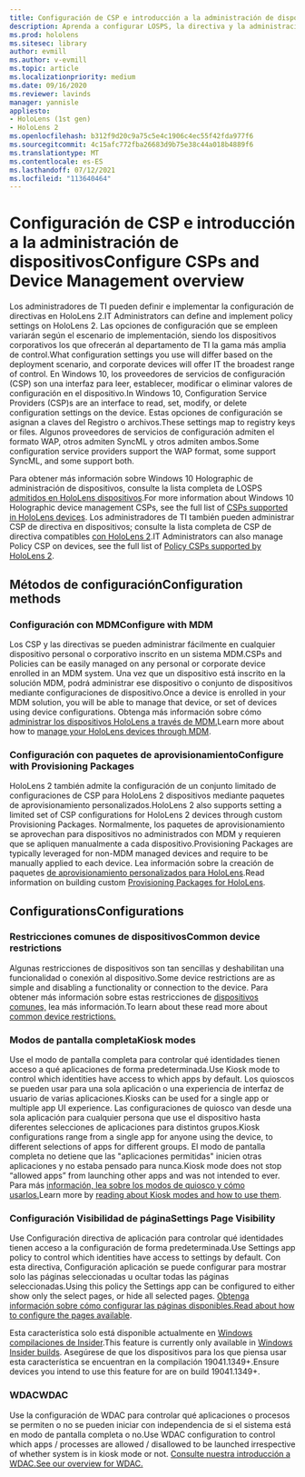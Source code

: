 ```yaml
---
title: Configuración de CSP e introducción a la administración de dispositivos
description: Aprenda a configurar LOSPS, la directiva y la administración de dispositivos mediante mobile Administración de dispositivos paquetes de aprovisionamiento.
ms.prod: hololens
ms.sitesec: library
author: evmill
ms.author: v-evmill
ms.topic: article
ms.localizationpriority: medium
ms.date: 09/16/2020
ms.reviewer: lavinds
manager: yannisle
appliesto:
- HoloLens (1st gen)
- HoloLens 2
ms.openlocfilehash: b312f9d20c9a75c5e4c1906c4ec55f42fda977f6
ms.sourcegitcommit: 4c15afc772fba26683d9b75e38c44a018b4889f6
ms.translationtype: MT
ms.contentlocale: es-ES
ms.lasthandoff: 07/12/2021
ms.locfileid: "113640464"
---
```

# <a name="configure-csps-and-device-management-overview"></a><span data-ttu-id="383c0-103">Configuración de CSP e introducción a la administración de dispositivos</span><span class="sxs-lookup"><span data-stu-id="383c0-103">Configure CSPs and Device Management overview</span></span>

<span data-ttu-id="383c0-104">Los administradores de TI pueden definir e implementar la configuración de directivas en HoloLens 2.</span><span class="sxs-lookup"><span data-stu-id="383c0-104">IT Administrators can define and implement policy settings on HoloLens 2.</span></span> <span data-ttu-id="383c0-105">Las opciones de configuración que se empleen variarán según el escenario de implementación, siendo los dispositivos corporativos los que ofrecerán al departamento de TI la gama más amplia de control.</span><span class="sxs-lookup"><span data-stu-id="383c0-105">What configuration settings you use will differ based on the deployment scenario, and corporate devices will offer IT the broadest range of control.</span></span> <span data-ttu-id="383c0-106">En Windows 10, los proveedores de servicios de configuración (CSP) son una interfaz para leer, establecer, modificar o eliminar valores de configuración en el dispositivo.</span><span class="sxs-lookup"><span data-stu-id="383c0-106">In Windows 10, Configuration Service Providers (CSP)s are an interface to read, set, modify, or delete configuration settings on the device.</span></span> <span data-ttu-id="383c0-107">Estas opciones de configuración se asignan a claves del Registro o archivos.</span><span class="sxs-lookup"><span data-stu-id="383c0-107">These settings map to registry keys or files.</span></span> <span data-ttu-id="383c0-108">Algunos proveedores de servicios de configuración admiten el formato WAP, otros admiten SyncML y otros admiten ambos.</span><span class="sxs-lookup"><span data-stu-id="383c0-108">Some configuration service providers support the WAP format, some support SyncML, and some support both.</span></span>

<span data-ttu-id="383c0-109">Para obtener más información sobre Windows 10 Holographic de administración de dispositivos, consulte la lista completa de LOSPS [admitidos en HoloLens dispositivos](/windows/client-management/mdm/configuration-service-provider-reference#hololens).</span><span class="sxs-lookup"><span data-stu-id="383c0-109">For more information about Windows 10 Holographic device management CSPs, see the full list of [CSPs supported in HoloLens devices](/windows/client-management/mdm/configuration-service-provider-reference#hololens).</span></span>
<span data-ttu-id="383c0-110">Los administradores de TI también pueden administrar CSP de directiva en dispositivos; consulte la lista completa de CSP de directiva compatibles [con HoloLens 2](/windows/client-management/mdm/policy-csps-supported-by-hololens2).</span><span class="sxs-lookup"><span data-stu-id="383c0-110">IT Administrators can also manage Policy CSP on devices, see the full list of [Policy CSPs supported by HoloLens 2](/windows/client-management/mdm/policy-csps-supported-by-hololens2).</span></span>

## <a name="configuration-methods"></a><span data-ttu-id="383c0-111">Métodos de configuración</span><span class="sxs-lookup"><span data-stu-id="383c0-111">Configuration methods</span></span>

### <a name="configure-with-mdm"></a><span data-ttu-id="383c0-112">Configuración con MDM</span><span class="sxs-lookup"><span data-stu-id="383c0-112">Configure with MDM</span></span>

<span data-ttu-id="383c0-113">Los CSP y las directivas se pueden administrar fácilmente en cualquier dispositivo personal o corporativo inscrito en un sistema MDM.</span><span class="sxs-lookup"><span data-stu-id="383c0-113">CSPs and Policies can be easily managed on any personal or corporate device enrolled in an MDM system.</span></span> <span data-ttu-id="383c0-114">Una vez que un dispositivo está inscrito en la solución MDM, podrá administrar ese dispositivo o conjunto de dispositivos mediante configuraciones de dispositivo.</span><span class="sxs-lookup"><span data-stu-id="383c0-114">Once a device is enrolled in your MDM solution, you will be able to manage that device, or set of devices using device configurations.</span></span> <span data-ttu-id="383c0-115">Obtenga más información sobre cómo [administrar los dispositivos HoloLens a través de MDM.](hololens-mdm-configure.md)</span><span class="sxs-lookup"><span data-stu-id="383c0-115">Learn more about how to [manage your HoloLens devices through MDM](hololens-mdm-configure.md).</span></span>

### <a name="configure-with-provisioning-packages"></a><span data-ttu-id="383c0-116">Configuración con paquetes de aprovisionamiento</span><span class="sxs-lookup"><span data-stu-id="383c0-116">Configure with Provisioning Packages</span></span>

<span data-ttu-id="383c0-117">HoloLens 2 también admite la configuración de un conjunto limitado de configuraciones de CSP para HoloLens 2 dispositivos mediante paquetes de aprovisionamiento personalizados.</span><span class="sxs-lookup"><span data-stu-id="383c0-117">HoloLens 2 also supports setting a limited set of CSP configurations for HoloLens 2 devices through custom Provisioning Packages.</span></span> <span data-ttu-id="383c0-118">Normalmente, los paquetes de aprovisionamiento se aprovechan para dispositivos no administrados con MDM y requieren que se apliquen manualmente a cada dispositivo.</span><span class="sxs-lookup"><span data-stu-id="383c0-118">Provisioning Packages are typically leveraged for non-MDM managed devices and require to be manually applied to each device.</span></span> <span data-ttu-id="383c0-119">Lea información sobre la creación de paquetes [de aprovisionamiento personalizados para HoloLens](hololens-provisioning.md).</span><span class="sxs-lookup"><span data-stu-id="383c0-119">Read information on building custom [Provisioning Packages for HoloLens](hololens-provisioning.md).</span></span>

## <a name="configurations"></a><span data-ttu-id="383c0-120">Configurations</span><span class="sxs-lookup"><span data-stu-id="383c0-120">Configurations</span></span>

### <a name="common-device-restrictions"></a><span data-ttu-id="383c0-121">Restricciones comunes de dispositivos</span><span class="sxs-lookup"><span data-stu-id="383c0-121">Common device restrictions</span></span>

<span data-ttu-id="383c0-122">Algunas restricciones de dispositivos son tan sencillas y deshabilitan una funcionalidad o conexión al dispositivo.</span><span class="sxs-lookup"><span data-stu-id="383c0-122">Some device restrictions are as simple and disabling a functionality or connection to the device.</span></span> <span data-ttu-id="383c0-123">Para obtener más información sobre estas restricciones de [dispositivos comunes,](hololens-common-device-restrictions.md) lea más información.</span><span class="sxs-lookup"><span data-stu-id="383c0-123">To learn about these read more about [common device restrictions.](hololens-common-device-restrictions.md)</span></span>

### <a name="kiosk-modes"></a><span data-ttu-id="383c0-124">Modos de pantalla completa</span><span class="sxs-lookup"><span data-stu-id="383c0-124">Kiosk modes</span></span>

<span data-ttu-id="383c0-125">Use el modo de pantalla completa para controlar qué identidades tienen acceso a qué aplicaciones de forma predeterminada.</span><span class="sxs-lookup"><span data-stu-id="383c0-125">Use Kiosk mode to control which identities have access to which apps by default.</span></span> <span data-ttu-id="383c0-126">Los quioscos se pueden usar para una sola aplicación o una experiencia de interfaz de usuario de varias aplicaciones.</span><span class="sxs-lookup"><span data-stu-id="383c0-126">Kiosks can be used for a single app or multiple app UI experience.</span></span> <span data-ttu-id="383c0-127">Las configuraciones de quiosco van desde una sola aplicación para cualquier persona que use el dispositivo hasta diferentes selecciones de aplicaciones para distintos grupos.</span><span class="sxs-lookup"><span data-stu-id="383c0-127">Kiosk configurations range from a single app for anyone using the device, to different selections of apps for different groups.</span></span> <span data-ttu-id="383c0-128">El modo de pantalla completa no detiene que las "aplicaciones permitidas" inicien otras aplicaciones y no estaba pensado para nunca.</span><span class="sxs-lookup"><span data-stu-id="383c0-128">Kiosk mode does not stop “allowed apps” from launching other apps and was not intended to ever.</span></span> <span data-ttu-id="383c0-129">Para más [información, lea sobre los modos de quiosco y cómo usarlos.](hololens-kiosk.md)</span><span class="sxs-lookup"><span data-stu-id="383c0-129">Learn more by [reading about Kiosk modes and how to use them](hololens-kiosk.md).</span></span>

### <a name="settings-page-visibility"></a><span data-ttu-id="383c0-130">Configuración Visibilidad de página</span><span class="sxs-lookup"><span data-stu-id="383c0-130">Settings Page Visibility</span></span>

<span data-ttu-id="383c0-131">Use Configuración directiva de aplicación para controlar qué identidades tienen acceso a la configuración de forma predeterminada.</span><span class="sxs-lookup"><span data-stu-id="383c0-131">Use Settings app policy to control which identities have access to settings by default.</span></span> <span data-ttu-id="383c0-132">Con esta directiva, Configuración aplicación se puede configurar para mostrar solo las páginas seleccionadas u ocultar todas las páginas seleccionadas.</span><span class="sxs-lookup"><span data-stu-id="383c0-132">Using this policy the Settings app can be configured to either show only the select pages, or hide all selected pages.</span></span> <span data-ttu-id="383c0-133">[Obtenga información sobre cómo configurar las páginas disponibles.](settings-uri-list.md)</span><span class="sxs-lookup"><span data-stu-id="383c0-133">[Read about how to configure the pages available](settings-uri-list.md).</span></span>

<span data-ttu-id="383c0-134">Esta característica solo está disponible actualmente en [Windows compilaciones de Insider](hololens-insider.md).</span><span class="sxs-lookup"><span data-stu-id="383c0-134">This feature is currently only available in [Windows Insider builds](hololens-insider.md).</span></span> <span data-ttu-id="383c0-135">Asegúrese de que los dispositivos para los que piensa usar esta característica se encuentran en la compilación 19041.1349+.</span><span class="sxs-lookup"><span data-stu-id="383c0-135">Ensure devices you intend to use this feature for are on build 19041.1349+.</span></span>

### <a name="wdac"></a><span data-ttu-id="383c0-136">WDAC</span><span class="sxs-lookup"><span data-stu-id="383c0-136">WDAC</span></span>

<span data-ttu-id="383c0-137">Use la configuración de WDAC para controlar qué aplicaciones o procesos se permiten o no se pueden iniciar con independencia de si el sistema está en modo de pantalla completa o no.</span><span class="sxs-lookup"><span data-stu-id="383c0-137">Use WDAC configuration to control which apps / processes are allowed / disallowed to be launched irrespective of whether system is in kiosk mode or not.</span></span>
[<span data-ttu-id="383c0-138">Consulte nuestra introducción a WDAC.</span><span class="sxs-lookup"><span data-stu-id="383c0-138">See our overview for WDAC.</span></span>](windows-defender-application-control-wdac.md)
